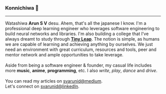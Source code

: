 ### Konnichiwa 👋

____________

Watashiwa **Arun S V** desu. Ahem, that's all the japanese I know. I'm a professional deep 
learning engineer who leverages software engineering to build neural networks and libraries. 
I'm also building a college that I've always dreamt to study through [**Tiny Leap**](https://tinyleap.org). 
The notion is simple, as humans we are capable of learning and achieving anything by ourselves. 
We just need an environment with great curriculum, resources and tools, peer and mentor network and 
ample opportunities to take leverage.
<br><br>
Aside from being a software engineer & founder, my casual life includes more **music**, **anime**, 
**programming**, etc. I also _write_, _play_, _dance_ and _drive_. 
<br><br>
You can read my articles on [svarunid@medium](https://svarunid.medium.com/). <br>
Let's connect on [svarunid@linkedIn](https://www.linkedin.com/in/svarunid/).
